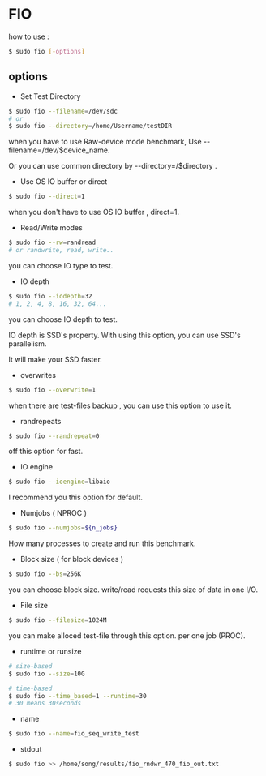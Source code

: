 # FIO
how to use :
```bash
$ sudo fio [-options]
```
## options
- Set Test Directory
```bash
$ sudo fio --filename=/dev/sdc
# or
$ sudo fio --directory=/home/Username/testDIR
```
when you have to use Raw-device mode benchmark, Use --filename=/dev/$device_name.

Or you can use common directory by --directory=/$directory .



- Use OS IO buffer or direct

```bash
$ sudo fio --direct=1
```

when you don't have to use OS IO buffer , direct=1.



- Read/Write modes

```bash
$ sudo fio --rw=randread
# or randwrite, read, write..
```
you can choose IO type to test.

- IO depth

```bash
$ sudo fio --iodepth=32
# 1, 2, 4, 8, 16, 32, 64...
```
you can choose IO depth to test.

IO depth is SSD's property. With using this option, you can use SSD's parallelism.

It will make your SSD faster.




- overwrites

```bash
$ sudo fio --overwrite=1
```

when there are test-files backup , you can use this option to use it.



- randrepeats

```bash
$ sudo fio --randrepeat=0
```
off this option for fast.



- IO engine

```bash
$ sudo fio --ioengine=libaio
```

I recommend you this option for default.



- Numjobs ( NPROC )

```bash
$ sudo fio --numjobs=${n_jobs}
```

How many processes to create and run this benchmark.



- Block size ( for block devices )

```bash
$ sudo fio --bs=256K
```

you can choose block size. write/read requests this size of data in one I/O.



- File size

```bash
$ sudo fio --filesize=1024M
```

you can make alloced test-file through this option. per one job (PROC).



- runtime or runsize
```bash
# size-based
$ sudo fio --size=10G

# time-based
$ sudo fio --time_based=1 --runtime=30
# 30 means 30seconds
```

- name
```bash
$ sudo fio --name=fio_seq_write_test
```

- stdout
```bash
$ sudo fio >> /home/song/results/fio_rndwr_470_fio_out.txt
```

